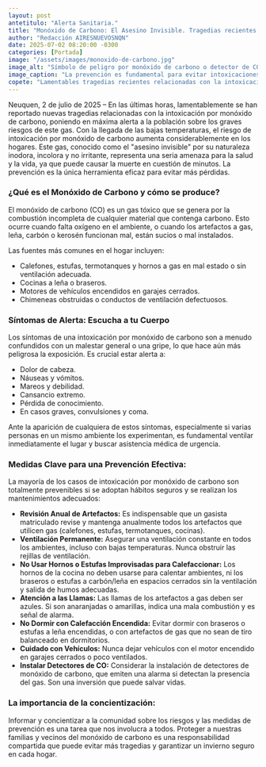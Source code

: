```yaml
---
layout: post
antetitulo: "Alerta Sanitaria."
title: "Monóxido de Carbono: El Asesino Invisible. Tragedias recientes alertan sobre la urgencia de prevenir para proteger vidas."
author: "Redacción AIRESNUEVOSNQN"
date: 2025-07-02 08:20:00 -0300
categories: [Portada]
image: "/assets/images/monoxido-de-carbono.jpg"
image_alt: "Símbolo de peligro por monóxido de carbono o detector de CO."
image_caption: "La prevención es fundamental para evitar intoxicaciones por monóxido de carbono, el 'asesino invisible'."
copete: "Lamentables tragedias recientes relacionadas con la intoxicación por monóxido de carbono han puesto en máxima alerta a la población sobre los graves riesgos de este gas. Con la llegada de las bajas temperaturas, el 'asesino invisible', inodoro e incoloro, representa una seria amenaza para la salud y la vida."
---
```


Neuquen, 2 de julio de 2025 – En las últimas horas, lamentablemente se han reportado nuevas tragedias relacionadas con la intoxicación por monóxido de carbono, poniendo en máxima alerta a la población sobre los graves riesgos de este gas. Con la llegada de las bajas temperaturas, el riesgo de intoxicación por monóxido de carbono aumenta considerablemente en los hogares. Este gas, conocido como el "asesino invisible" por su naturaleza inodora, incolora y no irritante, representa una seria amenaza para la salud y la vida, ya que puede causar la muerte en cuestión de minutos. La prevención es la única herramienta eficaz para evitar más pérdidas.

### ¿Qué es el Monóxido de Carbono y cómo se produce?

El monóxido de carbono (CO) es un gas tóxico que se genera por la combustión incompleta de cualquier material que contenga carbono. Esto ocurre cuando falta oxígeno en el ambiente, o cuando los artefactos a gas, leña, carbón o kerosén funcionan mal, están sucios o mal instalados.

Las fuentes más comunes en el hogar incluyen:
* Calefones, estufas, termotanques y hornos a gas en mal estado o sin ventilación adecuada.
* Cocinas a leña o braseros.
* Motores de vehículos encendidos en garajes cerrados.
* Chimeneas obstruidas o conductos de ventilación defectuosos.

### Síntomas de Alerta: Escucha a tu Cuerpo

Los síntomas de una intoxicación por monóxido de carbono son a menudo confundidos con un malestar general o una gripe, lo que hace aún más peligrosa la exposición. Es crucial estar alerta a:
* Dolor de cabeza.
* Náuseas y vómitos.
* Mareos y debilidad.
* Cansancio extremo.
* Pérdida de conocimiento.
* En casos graves, convulsiones y coma.

Ante la aparición de cualquiera de estos síntomas, especialmente si varias personas en un mismo ambiente los experimentan, es fundamental ventilar inmediatamente el lugar y buscar asistencia médica de urgencia.

### Medidas Clave para una Prevención Efectiva:

La mayoría de los casos de intoxicación por monóxido de carbono son totalmente prevenibles si se adoptan hábitos seguros y se realizan los mantenimientos adecuados:

* **Revisión Anual de Artefactos:** Es indispensable que un gasista matriculado revise y mantenga anualmente todos los artefactos que utilicen gas (calefones, estufas, termotanques, cocinas).
* **Ventilación Permanente:** Asegurar una ventilación constante en todos los ambientes, incluso con bajas temperaturas. Nunca obstruir las rejillas de ventilación.
* **No Usar Hornos o Estufas Improvisadas para Calefaccionar:** Los hornos de la cocina no deben usarse para calentar ambientes, ni los braseros o estufas a carbón/leña en espacios cerrados sin la ventilación y salida de humos adecuadas.
* **Atención a las Llamas:** Las llamas de los artefactos a gas deben ser azules. Si son anaranjadas o amarillas, indica una mala combustión y es señal de alarma.
* **No Dormir con Calefacción Encendida:** Evitar dormir con braseros o estufas a leña encendidas, o con artefactos de gas que no sean de tiro balanceado en dormitorios.
* **Cuidado con Vehículos:** Nunca dejar vehículos con el motor encendido en garajes cerrados o poco ventilados.
* **Instalar Detectores de CO:** Considerar la instalación de detectores de monóxido de carbono, que emiten una alarma si detectan la presencia del gas. Son una inversión que puede salvar vidas.

### La importancia de la concientización:

Informar y concientizar a la comunidad sobre los riesgos y las medidas de prevención es una tarea que nos involucra a todos. Proteger a nuestras familias y vecinos del monóxido de carbono es una responsabilidad compartida que puede evitar más tragedias y garantizar un invierno seguro en cada hogar.